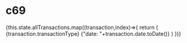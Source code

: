 # c69
<ScrollView>
         {this.state.allTransactions.map((transaction,index)=>{
           return (<View key={index}>
             <Text>{transaction.transactionType}</Text>
           <Text>{"date: "+transaction.date.toDate()}</Text>
           </View>)
         })}
       </ScrollView>
